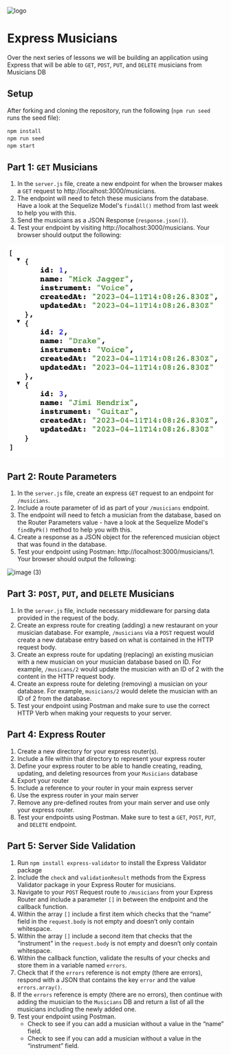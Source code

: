 ![logo](https://user-images.githubusercontent.com/44912347/202296600-c5f247d6-9616-49db-88f0-38433429d781.jpg)

# Express Musicians
Over the next series of lessons we will be building an application using Express that will be able to `GET`, `POST`, `PUT`, and `DELETE` musicians from Musicians DB

## Setup
After forking and cloning the repository, run the following (`npm run seed` runs the seed file):

```bash
npm install
npm run seed
npm start
```

## Part 1: `GET` Musicians
1. In the `server.js` file, create a new endpoint for when the browser makes a `GET` request to http://localhost:3000/musicians.
2. The endpoint will need to fetch these musicians from the database. Have a look at the Sequelize Model's `findAll()` method from last week to help you with this. 
3. Send the musicians as a JSON Response (`response.json()`).
4. Test your endpoint by visiting http://localhost:3000/musicians. Your browser should output the following:

![Part 1 End Image](./assets/Part1.png)

## Part 2: Route Parameters
1. In the `server.js` file, create an express `GET` request to an endpoint for `/musicians`.
2. Include a route parameter of id as part of your `/musicians` endpoint.
3. The endpoint will need to fetch a musician from the database, based on the Router Parameters value - have a look at the Sequelize Model's `findByPk()` method to help you with this. 
4. Create a response as a JSON object for the referenced musician object that was found in the database.
5. Test your endpoint using Postman: http://localhost:3000/musicians/1. Your browser should output the following:

![image (3)](https://user-images.githubusercontent.com/44912347/202540881-8e27d52f-51a2-49e7-ad4c-c68523ff03d1.png)

## Part 3: `POST`, `PUT`, and `DELETE` Musicians
1. In the `server.js` file, include necessary middleware for parsing data provided in the request of the body.
2. Create an express route for creating (adding) a new restaurant on your musician database. For example, `/musicians` via a `POST` request would create a new database entry based on what is contained in the HTTP request body.
3. Create an express route for updating (replacing) an existing musician with a new musician on your musician database based on ID. For example, `/musicans/2` would update the musician with an ID of 2 with the content in the HTTP request body.
4. Create an express route for deleting (removing) a musician on your database. For example, `musicians/2` would delete the musician with an ID of 2 from the database.
5. Test your endpoint using Postman and make sure to use the correct HTTP Verb when making your requests to your server.

## Part 4: Express Router
1. Create a new directory for your express router(s).
2. Include a file within that directory to represent your express router
3. Define your express router to be able to handle creating, reading, updating, and deleting resources from your `Musicians` database
3. Export your router
4. Include a reference to your router in your main express server
5. Use the express router in your main server
6. Remove any pre-defined routes from your main server and use only your express router.
7. Test your endpoints using Postman. Make sure to test a `GET`, `POST`, `PUT`, and `DELETE` endpoint.

## Part 5: Server Side Validation
1. Run `npm install express-validator` to install the Express Validator package
2. Include the `check` and `validationResult` methods from the Express Validator package in your Express Router for musicians.
3. Navigate to your `POST` Request route to `/musicians` from your Express Router and include a parameter `[]` in between the endpoint and the callback function.
4. Within the array `[]` include a first item which checks that the “name” field in the `request.body` is not empty and doesn’t only contain whitespace.
5. Within the array `[]` include a second item that checks that the “instrument” in the `request.body` is not empty and doesn’t only contain whitespace.
6. Within the callback function, validate the results of your checks and store them in a variable named `errors`.
7. Check that if the `errors` reference is not empty (there are errors), respond with a JSON that contains the key `error` and the value `errors.array()`.
8. If the `errors` reference is empty (there are no errors), then continue with adding the musician to the `Musicians` DB and return a list of all the musicians including the newly added one.
9. Test your endpoint using Postman. 
    - Check to see if you can add a musician without a value in the “name” field.
    - Check to see if you can add a musician without a value in the “instrument” field.
